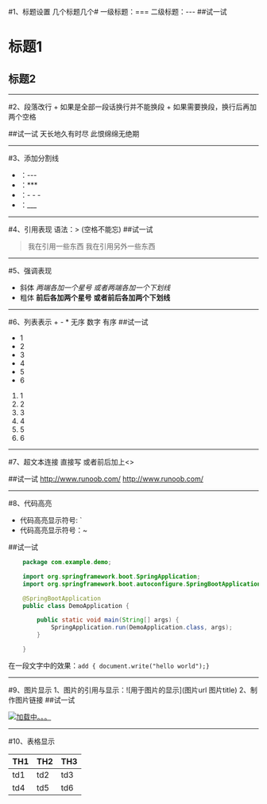 #1、标题设置
    几个标题几个#
    一级标题：===
    二级标题：---
##试一试

标题1
===
标题2
---

---
#2、段落改行
    + 如果是全部一段话换行并不能换段
    + 如果需要换段，换行后再加两个空格

##试一试
天长地久有时尽
此恨绵绵无绝期

---
#3、添加分割线
+ ：---
+ ：***
+ ：- - - 
+ ：___

---
#4、引用表现
    语法：> (空格不能忘)
##试一试
> 我在引用一些东西
> 我在引用另外一些东西

---
#5、强调表现
+ 斜体
  *两端各加一个星号*
  _或者两端各加一个下划线_
+ 粗体
  **前后各加两个星号**
  __或者前后各加两个下划线__
---

#6、列表表示
    + - * 无序
    数字  有序
##试一试
- 1
- 2
- 3
- 4
- 5
- 6
  
1. 1
2. 2
3. 3
4. 4
5. 5
6. 6

---
#7、超文本连接
    直接写
    或者前后加上<>

##试一试
http://www.runoob.com/
<http://www.runoob.com/>

---

#8、代码高亮

- 代码高亮显示符号: `
- 代码高亮显示符号：~

##试一试
```java
    package com.example.demo;

    import org.springframework.boot.SpringApplication;
    import org.springframework.boot.autoconfigure.SpringBootApplication;

    @SpringBootApplication
    public class DemoApplication {

        public static void main(String[] args) {
            SpringApplication.run(DemoApplication.class, args);
        }

    }
```

在一段文字中的效果：`add { document.write("hello world");}`

---

#9、图片显示
    1、图片的引用与显示：![用于图片的显示](图片url 图片title)
    2、制作图片链接
##试一试

[![加载中。。。](https://p2.ssl.qhimgs1.com/bdr/594__/t015aae573913ea4772.jpg "图片")](http://www.runoob.com/)


---

#10、表格显示

| TH1 | TH2 | TH3 |
----|----|----
|td1|td2|td3|
|td4|td5|td6|